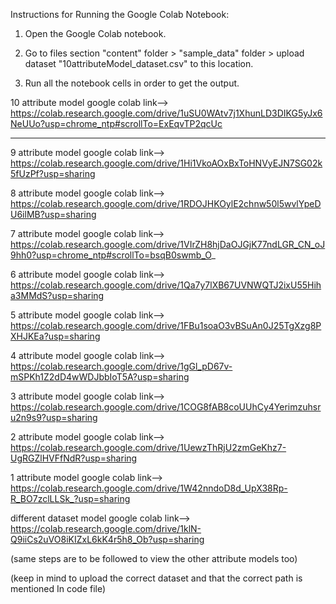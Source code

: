 Instructions for Running the Google Colab Notebook:


1. Open the Google Colab notebook.

2. Go to files section 
"content" folder > "sample_data" folder > upload dataset "10attributeModel_dataset.csv" to this location.

3. Run all the notebook cells in order to get the output.


10 attribute model google colab link--> https://colab.research.google.com/drive/1uSU0WAtv7j1XhunLD3DIKG5yJx6NeUUo?usp=chrome_ntp#scrollTo=ExEqvTP2qcUc




----------------------------------------------------------------------------------------------------------------------------------------------------------------------------
9 attribute model google colab link--> https://colab.research.google.com/drive/1Hi1VkoAOxBxToHNVyEJN7SG02k5fUzPf?usp=sharing

8 attribute model google colab link--> https://colab.research.google.com/drive/1RDOJHKOylE2chnw50l5wvlYpeDU6ilMB?usp=sharing

7 attribute model google colab link--> https://colab.research.google.com/drive/1VIrZH8hjDaOJGjK77ndLGR_CN_oJ9hh0?usp=chrome_ntp#scrollTo=bsqB0swmb_O_

6 attribute model google colab link--> https://colab.research.google.com/drive/1Qa7y7lXB67UVNWQTJ2ixU55Hiha3MMdS?usp=sharing

5 attribute model google colab link--> https://colab.research.google.com/drive/1FBu1soaO3vBSuAn0J25TgXzg8PXHJKEa?usp=sharing

4 attribute model google colab link--> https://colab.research.google.com/drive/1gGl_pD67v-mSPKh1Z2dD4wWDJbbIoT5A?usp=sharing

3 attribute model google colab link--> https://colab.research.google.com/drive/1COG8fAB8coUUhCy4Yerimzuhsru2n9s9?usp=sharing

2 attribute model google colab link--> https://colab.research.google.com/drive/1UewzThRjU2zmGeKhz7-UgRGZlHVFfNdR?usp=sharing

1 attribute model google colab link--> https://colab.research.google.com/drive/1W42nndoD8d_UpX38Rp-R_BO7zclLLSk_?usp=sharing

different dataset model google colab link--> https://colab.research.google.com/drive/1klN-Q9iiCs2uVO8iKIZxL6kK4r5h8_Ob?usp=sharing


(same steps are to be followed to view the other attribute models too)

(keep in mind to upload the correct dataset and that the correct path is mentioned In code file)
